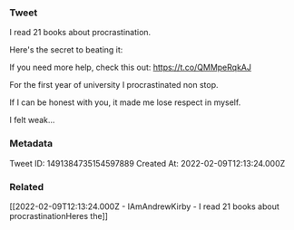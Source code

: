 ### Tweet
I read 21 books about procrastination.

Here's the secret to beating it:

If you need more help, check this out:
https://t.co/QMMpeRqkAJ

For the first year of university I procrastinated non stop.

If I can be honest with you, it made me lose respect in myself.

I felt weak...

### Metadata
Tweet ID: 1491384735154597889
Created At: 2022-02-09T12:13:24.000Z

### Related
[[2022-02-09T12:13:24.000Z - IAmAndrewKirby - I read 21 books about procrastinationHeres the]]

